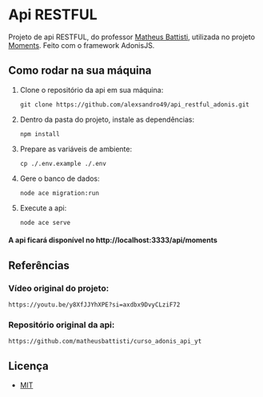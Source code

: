 # Api RESTFUL
Projeto de api RESTFUL, do professor [Matheus Battisti](https://github.com/matheusbattisti/), utilizada no projeto [Moments](https://github.com/alexsandro49/moments_angular). Feito com o framework AdonisJS.

## Como rodar na sua máquina
1. Clone o repositório da api em sua máquina:
   ```
   git clone https://github.com/alexsandro49/api_restful_adonis.git
   ```
2. Dentro da pasta do projeto, instale as dependências:
   ```
   npm install
   ```
3. Prepare as variáveis de ambiente:
   ```
   cp ./.env.example ./.env
   ```
4. Gere o banco de dados:
   ```
   node ace migration:run
   ```
5. Execute a api:
   ```
   node ace serve
   ```

#### A api ficará disponível no http://localhost:3333/api/moments


## Referências
### Vídeo original do projeto:
   ```
   https://youtu.be/y8XfJJYhXPE?si=axdbx9DvyCLziF72
   ```
### Repositório original da api:
   ```
   https://github.com/matheusbattisti/curso_adonis_api_yt
   ```

## Licença
- [MIT](https://github.com/alexsandro49/api_restful_adonis/blob/main/LICENSE)
